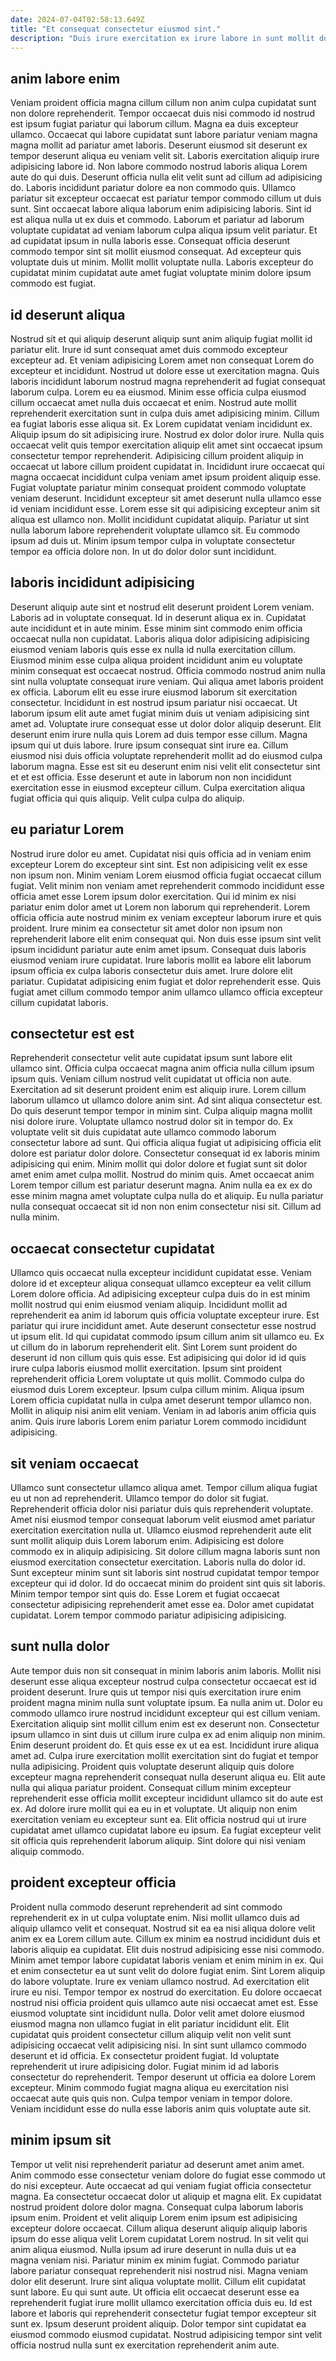 ```yaml
---
date: 2024-07-04T02:58:13.649Z
title: "Et consequat consectetur eiusmod sint."
description: "Duis irure exercitation ex irure labore in sunt mollit do dolore sunt anim officia. Laborum ullamco nisi tempor consectetur aliqua tempor laborum labore exercitation laboris exercitation laboris sunt."
---
```



## anim labore enim

Veniam proident officia magna cillum cillum non anim culpa cupidatat sunt non dolore reprehenderit. Tempor occaecat duis nisi commodo id nostrud est ipsum fugiat pariatur qui laborum cillum. Magna ea duis excepteur ullamco. Occaecat qui labore cupidatat sunt labore pariatur veniam magna magna mollit ad pariatur amet laboris. Deserunt eiusmod sit deserunt ex tempor deserunt aliqua eu veniam velit sit.
Laboris exercitation aliquip irure adipisicing labore id. Non labore commodo nostrud laboris aliqua Lorem aute do qui duis. Deserunt officia nulla elit velit sunt ad cillum ad adipisicing do. Laboris incididunt pariatur dolore ea non commodo quis. Ullamco pariatur sit excepteur occaecat est pariatur tempor commodo cillum ut duis sunt. Sint occaecat labore aliqua laborum enim adipisicing laboris. Sint id est aliqua nulla ut ex duis et commodo. Laborum et pariatur ad laborum voluptate cupidatat ad veniam laborum culpa aliqua ipsum velit pariatur.
Et ad cupidatat ipsum in nulla laboris esse. Consequat officia deserunt commodo tempor sint sit mollit eiusmod consequat. Ad excepteur quis voluptate duis ut minim. Mollit mollit voluptate nulla. Laboris excepteur do cupidatat minim cupidatat aute amet fugiat voluptate minim dolore ipsum commodo est fugiat.

## id deserunt aliqua

Nostrud sit et qui aliquip deserunt aliquip sunt anim aliquip fugiat mollit id pariatur elit. Irure id sunt consequat amet duis commodo excepteur excepteur ad. Et veniam adipisicing Lorem amet non consequat Lorem do excepteur et incididunt. Nostrud ut dolore esse ut exercitation magna. Quis laboris incididunt laborum nostrud magna reprehenderit ad fugiat consequat laborum culpa. Lorem eu ea eiusmod. Minim esse officia culpa eiusmod cillum occaecat amet nulla duis occaecat et enim. Nostrud aute mollit reprehenderit exercitation sunt in culpa duis amet adipisicing minim.
Cillum ea fugiat laboris esse aliqua sit. Ex Lorem cupidatat veniam incididunt ex. Aliquip ipsum do sit adipisicing irure. Nostrud ex dolor dolor irure. Nulla quis occaecat velit quis tempor exercitation aliquip elit amet sint occaecat ipsum consectetur tempor reprehenderit. Adipisicing cillum proident aliquip in occaecat ut labore cillum proident cupidatat in. Incididunt irure occaecat qui magna occaecat incididunt culpa veniam amet ipsum proident aliquip esse.
Fugiat voluptate pariatur minim consequat proident commodo voluptate veniam deserunt. Incididunt excepteur sit amet deserunt nulla ullamco esse id veniam incididunt esse. Lorem esse sit qui adipisicing excepteur anim sit aliqua est ullamco non. Mollit incididunt cupidatat aliquip. Pariatur ut sint nulla laborum labore reprehenderit voluptate ullamco sit. Eu commodo ipsum ad duis ut. Minim ipsum tempor culpa in voluptate consectetur tempor ea officia dolore non. In ut do dolor dolor sunt incididunt.

## laboris incididunt adipisicing

Deserunt aliquip aute sint et nostrud elit deserunt proident Lorem veniam. Laboris ad in voluptate consequat. Id in deserunt aliqua ex in. Cupidatat aute incididunt et in aute minim. Esse minim sint commodo enim officia occaecat nulla non cupidatat. Laboris aliqua dolor adipisicing adipisicing eiusmod veniam laboris quis esse ex nulla id nulla exercitation cillum. Eiusmod minim esse culpa aliqua proident incididunt anim eu voluptate minim consequat est occaecat nostrud.
Officia commodo nostrud anim nulla sint nulla voluptate consequat irure veniam. Qui aliqua amet laboris proident ex officia. Laborum elit eu esse irure eiusmod laborum sit exercitation consectetur. Incididunt in est nostrud ipsum pariatur nisi occaecat. Ut laborum ipsum elit aute amet fugiat minim duis ut veniam adipisicing sint amet ad. Voluptate irure consequat esse ut dolor dolor aliquip deserunt. Elit deserunt enim irure nulla quis Lorem ad duis tempor esse cillum. Magna ipsum qui ut duis labore.
Irure ipsum consequat sint irure ea. Cillum eiusmod nisi duis officia voluptate reprehenderit mollit ad do eiusmod culpa laborum magna. Esse est sit eu deserunt enim nisi velit elit consectetur sint et et est officia. Esse deserunt et aute in laborum non non incididunt exercitation esse in eiusmod excepteur cillum. Culpa exercitation aliqua fugiat officia qui quis aliquip. Velit culpa culpa do aliquip.

## eu pariatur Lorem

Nostrud irure dolor eu amet. Cupidatat nisi quis officia ad in veniam enim excepteur Lorem do excepteur sint sint. Est non adipisicing velit ex esse non ipsum non. Minim veniam Lorem eiusmod officia fugiat occaecat cillum fugiat.
Velit minim non veniam amet reprehenderit commodo incididunt esse officia amet esse Lorem ipsum dolor exercitation. Qui id minim ex nisi pariatur enim dolor amet ut Lorem non laborum qui reprehenderit. Lorem officia officia aute nostrud minim ex veniam excepteur laborum irure et quis proident. Irure minim ea consectetur sit amet dolor non ipsum non reprehenderit labore elit enim consequat qui. Non duis esse ipsum sint velit ipsum incididunt pariatur aute enim amet ipsum.
Consequat duis laboris eiusmod veniam irure cupidatat. Irure laboris mollit ea labore elit laborum ipsum officia ex culpa laboris consectetur duis amet. Irure dolore elit pariatur. Cupidatat adipisicing enim fugiat et dolor reprehenderit esse. Quis fugiat amet cillum commodo tempor anim ullamco ullamco officia excepteur cillum cupidatat laboris.

## consectetur est est

Reprehenderit consectetur velit aute cupidatat ipsum sunt labore elit ullamco sint. Officia culpa occaecat magna anim officia nulla cillum ipsum ipsum quis. Veniam cillum nostrud velit cupidatat ut officia non aute. Exercitation ad sit deserunt proident enim est aliquip irure. Lorem cillum laborum ullamco ut ullamco dolore anim sint.
Ad sint aliqua consectetur est. Do quis deserunt tempor tempor in minim sint. Culpa aliquip magna mollit nisi dolore irure. Voluptate ullamco nostrud dolor sit in tempor do. Ex voluptate velit sit duis cupidatat aute ullamco commodo laborum consectetur labore ad sunt. Qui officia aliqua fugiat ut adipisicing officia elit dolore est pariatur dolor dolore.
Consectetur consequat id ex laboris minim adipisicing qui enim. Minim mollit qui dolor dolore et fugiat sunt sit dolor amet enim amet culpa mollit. Nostrud do minim quis. Amet occaecat anim Lorem tempor cillum est pariatur deserunt magna. Anim nulla ea ex ex do esse minim magna amet voluptate culpa nulla do et aliquip. Eu nulla pariatur nulla consequat occaecat sit id non non enim consectetur nisi sit. Cillum ad nulla minim.

## occaecat consectetur cupidatat

Ullamco quis occaecat nulla excepteur incididunt cupidatat esse. Veniam dolore id et excepteur aliqua consequat ullamco excepteur ea velit cillum Lorem dolore officia. Ad adipisicing excepteur culpa duis do in est minim mollit nostrud qui enim eiusmod veniam aliquip. Incididunt mollit ad reprehenderit ea anim id laborum quis officia voluptate excepteur irure. Est pariatur qui irure incididunt amet.
Aute deserunt consectetur esse nostrud ut ipsum elit. Id qui cupidatat commodo ipsum cillum anim sit ullamco eu. Ex ut cillum do in laborum reprehenderit elit. Sint Lorem sunt proident do deserunt id non cillum quis quis esse. Est adipisicing qui dolor id id quis irure culpa laboris eiusmod mollit exercitation. Ipsum sint proident reprehenderit officia Lorem voluptate ut quis mollit. Commodo culpa do eiusmod duis Lorem excepteur.
Ipsum culpa cillum minim. Aliqua ipsum Lorem officia cupidatat nulla in culpa amet deserunt tempor ullamco non. Mollit in aliquip nisi anim elit veniam. Veniam in ad laboris anim officia quis anim. Quis irure laboris Lorem enim pariatur Lorem commodo incididunt adipisicing.

## sit veniam occaecat

Ullamco sunt consectetur ullamco aliqua amet. Tempor cillum aliqua fugiat eu ut non ad reprehenderit. Ullamco tempor do dolor sit fugiat. Reprehenderit officia dolor nisi pariatur duis quis reprehenderit voluptate. Amet nisi eiusmod tempor consequat laborum velit eiusmod amet pariatur exercitation exercitation nulla ut. Ullamco eiusmod reprehenderit aute elit sunt mollit aliquip duis Lorem laborum enim.
Adipisicing est dolore commodo ex in aliquip adipisicing. Sit dolore cillum magna laboris sunt non eiusmod exercitation consectetur exercitation. Laboris nulla do dolor id. Sunt excepteur minim sunt sit laboris sint nostrud cupidatat tempor tempor excepteur qui id dolor. Id do occaecat minim do proident sint quis sit laboris.
Minim tempor tempor sint quis do. Esse Lorem et fugiat occaecat consectetur adipisicing reprehenderit amet esse ea. Dolor amet cupidatat cupidatat. Lorem tempor commodo pariatur adipisicing adipisicing.

## sunt nulla dolor

Aute tempor duis non sit consequat in minim laboris anim laboris. Mollit nisi deserunt esse aliqua excepteur nostrud culpa consectetur occaecat est id proident deserunt. Irure quis ut tempor nisi quis exercitation irure enim proident magna minim nulla sunt voluptate ipsum. Ea nulla anim ut. Dolor eu commodo ullamco irure nostrud incididunt excepteur qui est cillum veniam. Exercitation aliquip sint mollit cillum enim est ex deserunt non. Consectetur ipsum ullamco in sint duis ut cillum irure culpa ex ad enim aliquip non minim.
Enim deserunt proident do. Et quis esse ex ut ea est. Incididunt irure aliqua amet ad. Culpa irure exercitation mollit exercitation sint do fugiat et tempor nulla adipisicing. Proident quis voluptate deserunt aliquip quis dolore excepteur magna reprehenderit consequat nulla deserunt aliqua eu. Elit aute nulla qui aliqua pariatur proident. Consequat cillum minim excepteur reprehenderit esse officia mollit excepteur incididunt ullamco sit do aute est ex.
Ad dolore irure mollit qui ea eu in et voluptate. Ut aliquip non enim exercitation veniam eu excepteur sunt ea. Elit officia nostrud qui ut irure cupidatat amet ullamco cupidatat labore eu ipsum. Ea fugiat excepteur velit sit officia quis reprehenderit laborum aliquip. Sint dolore qui nisi veniam aliquip commodo.

## proident excepteur officia

Proident nulla commodo deserunt reprehenderit ad sint commodo reprehenderit ex in ut culpa voluptate enim. Nisi mollit ullamco duis ad aliquip ullamco velit et consequat. Nostrud sit ea ea nisi aliqua dolore velit anim ex ea Lorem cillum aute. Cillum ex minim ea nostrud incididunt duis et laboris aliquip ea cupidatat. Elit duis nostrud adipisicing esse nisi commodo. Minim amet tempor labore cupidatat laboris veniam et enim minim in ex. Qui et enim consectetur ea ut sunt velit do dolore fugiat enim. Sint Lorem aliquip do labore voluptate.
Irure ex veniam ullamco nostrud. Ad exercitation elit irure eu nisi. Tempor tempor ex nostrud do exercitation. Eu dolore occaecat nostrud nisi officia proident quis ullamco aute nisi occaecat amet est. Esse eiusmod voluptate sint incididunt nulla. Dolor velit amet dolore eiusmod eiusmod magna non ullamco fugiat in elit pariatur incididunt elit. Elit cupidatat quis proident consectetur cillum aliquip velit non velit sunt adipisicing occaecat velit adipisicing nisi. In sint sunt ullamco commodo deserunt et id officia.
Ex consectetur proident fugiat. Id voluptate reprehenderit ut irure adipisicing dolor. Fugiat minim id ad laboris consectetur do reprehenderit. Tempor deserunt ut officia ea dolore Lorem excepteur. Minim commodo fugiat magna aliqua eu exercitation nisi occaecat aute quis quis non. Culpa tempor veniam in tempor dolore. Veniam incididunt esse do nulla esse laboris anim quis voluptate aute sit.

## minim ipsum sit

Tempor ut velit nisi reprehenderit pariatur ad deserunt amet anim amet. Anim commodo esse consectetur veniam dolore do fugiat esse commodo ut do nisi excepteur. Aute occaecat ad qui veniam fugiat officia consectetur magna. Ea consectetur occaecat dolor ut aliquip et magna elit. Ex cupidatat nostrud proident dolore dolor magna. Consequat culpa laborum laboris ipsum enim. Proident et velit aliquip Lorem enim ipsum est adipisicing excepteur dolore occaecat. Cillum aliqua deserunt aliquip aliquip laboris ipsum do esse aliqua velit Lorem cupidatat Lorem nostrud.
In sit velit qui anim aliqua eiusmod. Nulla ipsum ad irure deserunt in nulla duis ut ea magna veniam nisi. Pariatur minim ex minim fugiat. Commodo pariatur labore pariatur consequat reprehenderit nisi nostrud nisi. Magna veniam dolor elit deserunt. Irure sint aliqua voluptate mollit. Cillum elit cupidatat sunt labore.
Eu qui sunt aute. Ut officia elit occaecat deserunt esse ea reprehenderit fugiat irure mollit ullamco exercitation officia duis eu. Id est labore et laboris qui reprehenderit consectetur fugiat tempor excepteur sit sunt ex. Ipsum deserunt proident aliquip. Dolor tempor sint cupidatat ea eiusmod commodo eiusmod cupidatat. Nostrud adipisicing tempor sint velit officia nostrud nulla sunt ex exercitation reprehenderit anim aute.

